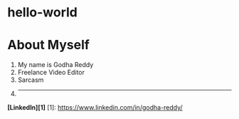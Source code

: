 # hello-world
# About Myself
1. My name is Godha Reddy
2. Freelance Video Editor
3. Sarcasm
4. ---
**[LinkedIn][1]**
[1]: https://www.linkedin.com/in/godha-reddy/
